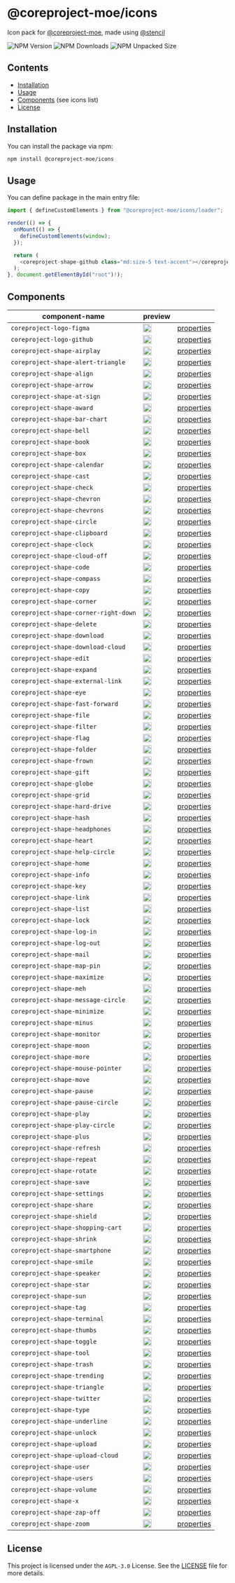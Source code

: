 # @coreproject-moe/icons

Icon pack for [@coreproject-moe](https://github.com/coreproject-moe), made using [@stencil](https://github.com/ionic-team/stencil)

![NPM Version](https://img.shields.io/npm/v/%40coreproject-moe%2Ficons?style=for-the-badge)
![NPM Downloads](https://img.shields.io/npm/dm/%40coreproject-moe%2Ficons?style=for-the-badge)
![NPM Unpacked Size](https://img.shields.io/npm/unpacked-size/%40coreproject-moe%2Ficons?style=for-the-badge)

## Contents

-   [Installation](#installation)
-   [Usage](#usage)
-   [Components](#components) (see icons list)
-   [License](#license)

## Installation

You can install the package via npm:

```bash
npm install @coreproject-moe/icons
```

## Usage

You can define package in the main entry file:

```ts
import { defineCustomElements } from "@coreproject-moe/icons/loader";

render(() => {
  onMount(() => {
    defineCustomElements(window);
  });

  return (
    <coreproject-shape-github class="md:size-5 text-accent"></coreproject-shape-github>
  );
}, document.getElementById("root")!);
```

## Components

<table><thead>
  <tr>
    <th>component-name</th>
    <th>preview</th>
    <th></th>
  </tr></thead>
<tbody>
  
  <tr>
    <td><code>coreproject-logo-figma</code></td>
    <td><img width="20" src="https://github.com/coreproject-moe/icons/blob/main/data/svg/figma.svg" /></td>
    <td><a href='https://github.com/coreproject-moe/icons/blob/main/src/components/coreproject-logo-figma/readme.md'>properties</a></td>
  </tr>
  
  <tr>
    <td><code>coreproject-logo-github</code></td>
    <td><img width="20" src="https://github.com/coreproject-moe/icons/blob/main/data/svg/github.svg" /></td>
    <td><a href='https://github.com/coreproject-moe/icons/blob/main/src/components/coreproject-logo-github/readme.md'>properties</a></td>
  </tr>
  
  <tr>
    <td><code>coreproject-shape-airplay</code></td>
    <td><img width="20" src="https://github.com/coreproject-moe/icons/blob/main/data/svg/airplay.svg" /></td>
    <td><a href='https://github.com/coreproject-moe/icons/blob/main/src/components/coreproject-shape-airplay/readme.md'>properties</a></td>
  </tr>
  
  <tr>
    <td><code>coreproject-shape-alert-triangle</code></td>
    <td><img width="20" src="https://github.com/coreproject-moe/icons/blob/main/data/svg/alert-triangle.svg" /></td>
    <td><a href='https://github.com/coreproject-moe/icons/blob/main/src/components/coreproject-shape-alert-triangle/readme.md'>properties</a></td>
  </tr>
  
  <tr>
    <td><code>coreproject-shape-align</code></td>
    <td><img width="20" src="https://github.com/coreproject-moe/icons/blob/main/data/svg/align-center.svg" /></td>
    <td><a href='https://github.com/coreproject-moe/icons/blob/main/src/components/coreproject-shape-align/readme.md'>properties</a></td>
  </tr>
  
  <tr>
    <td><code>coreproject-shape-arrow</code></td>
    <td><img width="20" src="https://github.com/coreproject-moe/icons/blob/main/data/svg/arrow-down-left.svg" /></td>
    <td><a href='https://github.com/coreproject-moe/icons/blob/main/src/components/coreproject-shape-arrow/readme.md'>properties</a></td>
  </tr>
  
  <tr>
    <td><code>coreproject-shape-at-sign</code></td>
    <td><img width="20" src="https://github.com/coreproject-moe/icons/blob/main/data/svg/at-sign.svg" /></td>
    <td><a href='https://github.com/coreproject-moe/icons/blob/main/src/components/coreproject-shape-at-sign/readme.md'>properties</a></td>
  </tr>
  
  <tr>
    <td><code>coreproject-shape-award</code></td>
    <td><img width="20" src="https://github.com/coreproject-moe/icons/blob/main/data/svg/award.svg" /></td>
    <td><a href='https://github.com/coreproject-moe/icons/blob/main/src/components/coreproject-shape-award/readme.md'>properties</a></td>
  </tr>
  
  <tr>
    <td><code>coreproject-shape-bar-chart</code></td>
    <td><img width="20" src="https://github.com/coreproject-moe/icons/blob/main/data/svg/bar-chart.svg" /></td>
    <td><a href='https://github.com/coreproject-moe/icons/blob/main/src/components/coreproject-shape-bar-chart/readme.md'>properties</a></td>
  </tr>
  
  <tr>
    <td><code>coreproject-shape-bell</code></td>
    <td><img width="20" src="https://github.com/coreproject-moe/icons/blob/main/data/svg/bell-off.svg" /></td>
    <td><a href='https://github.com/coreproject-moe/icons/blob/main/src/components/coreproject-shape-bell/readme.md'>properties</a></td>
  </tr>
  
  <tr>
    <td><code>coreproject-shape-book</code></td>
    <td><img width="20" src="https://github.com/coreproject-moe/icons/blob/main/data/svg/book-open.svg" /></td>
    <td><a href='https://github.com/coreproject-moe/icons/blob/main/src/components/coreproject-shape-book/readme.md'>properties</a></td>
  </tr>
  
  <tr>
    <td><code>coreproject-shape-box</code></td>
    <td><img width="20" src="https://github.com/coreproject-moe/icons/blob/main/data/svg/box.svg" /></td>
    <td><a href='https://github.com/coreproject-moe/icons/blob/main/src/components/coreproject-shape-box/readme.md'>properties</a></td>
  </tr>
  
  <tr>
    <td><code>coreproject-shape-calendar</code></td>
    <td><img width="20" src="https://github.com/coreproject-moe/icons/blob/main/data/svg/calendar.svg" /></td>
    <td><a href='https://github.com/coreproject-moe/icons/blob/main/src/components/coreproject-shape-calendar/readme.md'>properties</a></td>
  </tr>
  
  <tr>
    <td><code>coreproject-shape-cast</code></td>
    <td><img width="20" src="https://github.com/coreproject-moe/icons/blob/main/data/svg/cast.svg" /></td>
    <td><a href='https://github.com/coreproject-moe/icons/blob/main/src/components/coreproject-shape-cast/readme.md'>properties</a></td>
  </tr>
  
  <tr>
    <td><code>coreproject-shape-check</code></td>
    <td><img width="20" src="https://github.com/coreproject-moe/icons/blob/main/data/svg/check.svg" /></td>
    <td><a href='https://github.com/coreproject-moe/icons/blob/main/src/components/coreproject-shape-check/readme.md'>properties</a></td>
  </tr>
  
  <tr>
    <td><code>coreproject-shape-chevron</code></td>
    <td><img width="20" src="https://github.com/coreproject-moe/icons/blob/main/data/svg/chevron-down.svg" /></td>
    <td><a href='https://github.com/coreproject-moe/icons/blob/main/src/components/coreproject-shape-chevron/readme.md'>properties</a></td>
  </tr>
  
  <tr>
    <td><code>coreproject-shape-chevrons</code></td>
    <td><img width="20" src="https://github.com/coreproject-moe/icons/blob/main/data/svg/chevrons-down.svg" /></td>
    <td><a href='https://github.com/coreproject-moe/icons/blob/main/src/components/coreproject-shape-chevrons/readme.md'>properties</a></td>
  </tr>
  
  <tr>
    <td><code>coreproject-shape-circle</code></td>
    <td><img width="20" src="https://github.com/coreproject-moe/icons/blob/main/data/svg/circle.svg" /></td>
    <td><a href='https://github.com/coreproject-moe/icons/blob/main/src/components/coreproject-shape-circle/readme.md'>properties</a></td>
  </tr>
  
  <tr>
    <td><code>coreproject-shape-clipboard</code></td>
    <td><img width="20" src="https://github.com/coreproject-moe/icons/blob/main/data/svg/clipboard.svg" /></td>
    <td><a href='https://github.com/coreproject-moe/icons/blob/main/src/components/coreproject-shape-clipboard/readme.md'>properties</a></td>
  </tr>
  
  <tr>
    <td><code>coreproject-shape-clock</code></td>
    <td><img width="20" src="https://github.com/coreproject-moe/icons/blob/main/data/svg/clock.svg" /></td>
    <td><a href='https://github.com/coreproject-moe/icons/blob/main/src/components/coreproject-shape-clock/readme.md'>properties</a></td>
  </tr>
  
  <tr>
    <td><code>coreproject-shape-cloud-off</code></td>
    <td><img width="20" src="https://github.com/coreproject-moe/icons/blob/main/data/svg/cloud-off.svg" /></td>
    <td><a href='https://github.com/coreproject-moe/icons/blob/main/src/components/coreproject-shape-cloud-off/readme.md'>properties</a></td>
  </tr>
  
  <tr>
    <td><code>coreproject-shape-code</code></td>
    <td><img width="20" src="https://github.com/coreproject-moe/icons/blob/main/data/svg/code.svg" /></td>
    <td><a href='https://github.com/coreproject-moe/icons/blob/main/src/components/coreproject-shape-code/readme.md'>properties</a></td>
  </tr>
  
  <tr>
    <td><code>coreproject-shape-compass</code></td>
    <td><img width="20" src="https://github.com/coreproject-moe/icons/blob/main/data/svg/compass.svg" /></td>
    <td><a href='https://github.com/coreproject-moe/icons/blob/main/src/components/coreproject-shape-compass/readme.md'>properties</a></td>
  </tr>
  
  <tr>
    <td><code>coreproject-shape-copy</code></td>
    <td><img width="20" src="https://github.com/coreproject-moe/icons/blob/main/data/svg/copy.svg" /></td>
    <td><a href='https://github.com/coreproject-moe/icons/blob/main/src/components/coreproject-shape-copy/readme.md'>properties</a></td>
  </tr>
  
  <tr>
    <td><code>coreproject-shape-corner</code></td>
    <td><img width="20" src="https://github.com/coreproject-moe/icons/blob/main/data/svg/corner-down-left.svg" /></td>
    <td><a href='https://github.com/coreproject-moe/icons/blob/main/src/components/coreproject-shape-corner/readme.md'>properties</a></td>
  </tr>
  
  <tr>
    <td><code>coreproject-shape-corner-right-down</code></td>
    <td><img width="20" src="https://github.com/coreproject-moe/icons/blob/main/data/svg/corner-right-down.svg" /></td>
    <td><a href='https://github.com/coreproject-moe/icons/blob/main/src/components/coreproject-shape-corner-right-down/readme.md'>properties</a></td>
  </tr>
  
  <tr>
    <td><code>coreproject-shape-delete</code></td>
    <td><img width="20" src="https://github.com/coreproject-moe/icons/blob/main/data/svg/delete.svg" /></td>
    <td><a href='https://github.com/coreproject-moe/icons/blob/main/src/components/coreproject-shape-delete/readme.md'>properties</a></td>
  </tr>
  
  <tr>
    <td><code>coreproject-shape-download</code></td>
    <td><img width="20" src="https://github.com/coreproject-moe/icons/blob/main/data/svg/download-cloud.svg" /></td>
    <td><a href='https://github.com/coreproject-moe/icons/blob/main/src/components/coreproject-shape-download/readme.md'>properties</a></td>
  </tr>
  
  <tr>
    <td><code>coreproject-shape-download-cloud</code></td>
    <td><img width="20" src="https://github.com/coreproject-moe/icons/blob/main/data/svg/download-cloud.svg" /></td>
    <td><a href='https://github.com/coreproject-moe/icons/blob/main/src/components/coreproject-shape-download-cloud/readme.md'>properties</a></td>
  </tr>
  
  <tr>
    <td><code>coreproject-shape-edit</code></td>
    <td><img width="20" src="https://github.com/coreproject-moe/icons/blob/main/data/svg/edit-box.svg" /></td>
    <td><a href='https://github.com/coreproject-moe/icons/blob/main/src/components/coreproject-shape-edit/readme.md'>properties</a></td>
  </tr>
  
  <tr>
    <td><code>coreproject-shape-expand</code></td>
    <td><img width="20" src="https://github.com/coreproject-moe/icons/blob/main/data/svg/expand.svg" /></td>
    <td><a href='https://github.com/coreproject-moe/icons/blob/main/src/components/coreproject-shape-expand/readme.md'>properties</a></td>
  </tr>
  
  <tr>
    <td><code>coreproject-shape-external-link</code></td>
    <td><img width="20" src="https://github.com/coreproject-moe/icons/blob/main/data/svg/external-link.svg" /></td>
    <td><a href='https://github.com/coreproject-moe/icons/blob/main/src/components/coreproject-shape-external-link/readme.md'>properties</a></td>
  </tr>
  
  <tr>
    <td><code>coreproject-shape-eye</code></td>
    <td><img width="20" src="https://github.com/coreproject-moe/icons/blob/main/data/svg/eye-close.svg" /></td>
    <td><a href='https://github.com/coreproject-moe/icons/blob/main/src/components/coreproject-shape-eye/readme.md'>properties</a></td>
  </tr>
  
  <tr>
    <td><code>coreproject-shape-fast-forward</code></td>
    <td><img width="20" src="https://github.com/coreproject-moe/icons/blob/main/data/svg/fast-forward.svg" /></td>
    <td><a href='https://github.com/coreproject-moe/icons/blob/main/src/components/coreproject-shape-fast-forward/readme.md'>properties</a></td>
  </tr>
  
  <tr>
    <td><code>coreproject-shape-file</code></td>
    <td><img width="20" src="https://github.com/coreproject-moe/icons/blob/main/data/svg/file-minus.svg" /></td>
    <td><a href='https://github.com/coreproject-moe/icons/blob/main/src/components/coreproject-shape-file/readme.md'>properties</a></td>
  </tr>
  
  <tr>
    <td><code>coreproject-shape-filter</code></td>
    <td><img width="20" src="https://github.com/coreproject-moe/icons/blob/main/data/svg/filter.svg" /></td>
    <td><a href='https://github.com/coreproject-moe/icons/blob/main/src/components/coreproject-shape-filter/readme.md'>properties</a></td>
  </tr>
  
  <tr>
    <td><code>coreproject-shape-flag</code></td>
    <td><img width="20" src="https://github.com/coreproject-moe/icons/blob/main/data/svg/flag.svg" /></td>
    <td><a href='https://github.com/coreproject-moe/icons/blob/main/src/components/coreproject-shape-flag/readme.md'>properties</a></td>
  </tr>
  
  <tr>
    <td><code>coreproject-shape-folder</code></td>
    <td><img width="20" src="https://github.com/coreproject-moe/icons/blob/main/data/svg/folder-minus.svg" /></td>
    <td><a href='https://github.com/coreproject-moe/icons/blob/main/src/components/coreproject-shape-folder/readme.md'>properties</a></td>
  </tr>
  
  <tr>
    <td><code>coreproject-shape-frown</code></td>
    <td><img width="20" src="https://github.com/coreproject-moe/icons/blob/main/data/svg/frown.svg" /></td>
    <td><a href='https://github.com/coreproject-moe/icons/blob/main/src/components/coreproject-shape-frown/readme.md'>properties</a></td>
  </tr>
  
  <tr>
    <td><code>coreproject-shape-gift</code></td>
    <td><img width="20" src="https://github.com/coreproject-moe/icons/blob/main/data/svg/gift.svg" /></td>
    <td><a href='https://github.com/coreproject-moe/icons/blob/main/src/components/coreproject-shape-gift/readme.md'>properties</a></td>
  </tr>
  
  <tr>
    <td><code>coreproject-shape-globe</code></td>
    <td><img width="20" src="https://github.com/coreproject-moe/icons/blob/main/data/svg/globe.svg" /></td>
    <td><a href='https://github.com/coreproject-moe/icons/blob/main/src/components/coreproject-shape-globe/readme.md'>properties</a></td>
  </tr>
  
  <tr>
    <td><code>coreproject-shape-grid</code></td>
    <td><img width="20" src="https://github.com/coreproject-moe/icons/blob/main/data/svg/grid.svg" /></td>
    <td><a href='https://github.com/coreproject-moe/icons/blob/main/src/components/coreproject-shape-grid/readme.md'>properties</a></td>
  </tr>
  
  <tr>
    <td><code>coreproject-shape-hard-drive</code></td>
    <td><img width="20" src="https://github.com/coreproject-moe/icons/blob/main/data/svg/hard-drive.svg" /></td>
    <td><a href='https://github.com/coreproject-moe/icons/blob/main/src/components/coreproject-shape-hard-drive/readme.md'>properties</a></td>
  </tr>
  
  <tr>
    <td><code>coreproject-shape-hash</code></td>
    <td><img width="20" src="https://github.com/coreproject-moe/icons/blob/main/data/svg/hash.svg" /></td>
    <td><a href='https://github.com/coreproject-moe/icons/blob/main/src/components/coreproject-shape-hash/readme.md'>properties</a></td>
  </tr>
  
  <tr>
    <td><code>coreproject-shape-headphones</code></td>
    <td><img width="20" src="https://github.com/coreproject-moe/icons/blob/main/data/svg/headphones.svg" /></td>
    <td><a href='https://github.com/coreproject-moe/icons/blob/main/src/components/coreproject-shape-headphones/readme.md'>properties</a></td>
  </tr>
  
  <tr>
    <td><code>coreproject-shape-heart</code></td>
    <td><img width="20" src="https://github.com/coreproject-moe/icons/blob/main/data/svg/heart.svg" /></td>
    <td><a href='https://github.com/coreproject-moe/icons/blob/main/src/components/coreproject-shape-heart/readme.md'>properties</a></td>
  </tr>
  
  <tr>
    <td><code>coreproject-shape-help-circle</code></td>
    <td><img width="20" src="https://github.com/coreproject-moe/icons/blob/main/data/svg/help-circle.svg" /></td>
    <td><a href='https://github.com/coreproject-moe/icons/blob/main/src/components/coreproject-shape-help-circle/readme.md'>properties</a></td>
  </tr>
  
  <tr>
    <td><code>coreproject-shape-home</code></td>
    <td><img width="20" src="https://github.com/coreproject-moe/icons/blob/main/data/svg/home.svg" /></td>
    <td><a href='https://github.com/coreproject-moe/icons/blob/main/src/components/coreproject-shape-home/readme.md'>properties</a></td>
  </tr>
  
  <tr>
    <td><code>coreproject-shape-info</code></td>
    <td><img width="20" src="https://github.com/coreproject-moe/icons/blob/main/data/svg/info.svg" /></td>
    <td><a href='https://github.com/coreproject-moe/icons/blob/main/src/components/coreproject-shape-info/readme.md'>properties</a></td>
  </tr>
  
  <tr>
    <td><code>coreproject-shape-key</code></td>
    <td><img width="20" src="https://github.com/coreproject-moe/icons/blob/main/data/svg/key.svg" /></td>
    <td><a href='https://github.com/coreproject-moe/icons/blob/main/src/components/coreproject-shape-key/readme.md'>properties</a></td>
  </tr>
  
  <tr>
    <td><code>coreproject-shape-link</code></td>
    <td><img width="20" src="https://github.com/coreproject-moe/icons/blob/main/data/svg/link-horizontal.svg" /></td>
    <td><a href='https://github.com/coreproject-moe/icons/blob/main/src/components/coreproject-shape-link/readme.md'>properties</a></td>
  </tr>
  
  <tr>
    <td><code>coreproject-shape-list</code></td>
    <td><img width="20" src="https://github.com/coreproject-moe/icons/blob/main/data/svg/list.svg" /></td>
    <td><a href='https://github.com/coreproject-moe/icons/blob/main/src/components/coreproject-shape-list/readme.md'>properties</a></td>
  </tr>
  
  <tr>
    <td><code>coreproject-shape-lock</code></td>
    <td><img width="20" src="https://github.com/coreproject-moe/icons/blob/main/data/svg/lock.svg" /></td>
    <td><a href='https://github.com/coreproject-moe/icons/blob/main/src/components/coreproject-shape-lock/readme.md'>properties</a></td>
  </tr>
  
  <tr>
    <td><code>coreproject-shape-log-in</code></td>
    <td><img width="20" src="https://github.com/coreproject-moe/icons/blob/main/data/svg/log-in.svg" /></td>
    <td><a href='https://github.com/coreproject-moe/icons/blob/main/src/components/coreproject-shape-log-in/readme.md'>properties</a></td>
  </tr>
  
  <tr>
    <td><code>coreproject-shape-log-out</code></td>
    <td><img width="20" src="https://github.com/coreproject-moe/icons/blob/main/data/svg/log-out.svg" /></td>
    <td><a href='https://github.com/coreproject-moe/icons/blob/main/src/components/coreproject-shape-log-out/readme.md'>properties</a></td>
  </tr>
  
  <tr>
    <td><code>coreproject-shape-mail</code></td>
    <td><img width="20" src="https://github.com/coreproject-moe/icons/blob/main/data/svg/mail.svg" /></td>
    <td><a href='https://github.com/coreproject-moe/icons/blob/main/src/components/coreproject-shape-mail/readme.md'>properties</a></td>
  </tr>
  
  <tr>
    <td><code>coreproject-shape-map-pin</code></td>
    <td><img width="20" src="https://github.com/coreproject-moe/icons/blob/main/data/svg/map-pin.svg" /></td>
    <td><a href='https://github.com/coreproject-moe/icons/blob/main/src/components/coreproject-shape-map-pin/readme.md'>properties</a></td>
  </tr>
  
  <tr>
    <td><code>coreproject-shape-maximize</code></td>
    <td><img width="20" src="https://github.com/coreproject-moe/icons/blob/main/data/svg/maximize.svg" /></td>
    <td><a href='https://github.com/coreproject-moe/icons/blob/main/src/components/coreproject-shape-maximize/readme.md'>properties</a></td>
  </tr>
  
  <tr>
    <td><code>coreproject-shape-meh</code></td>
    <td><img width="20" src="https://github.com/coreproject-moe/icons/blob/main/data/svg/meh.svg" /></td>
    <td><a href='https://github.com/coreproject-moe/icons/blob/main/src/components/coreproject-shape-meh/readme.md'>properties</a></td>
  </tr>
  
  <tr>
    <td><code>coreproject-shape-message-circle</code></td>
    <td><img width="20" src="https://github.com/coreproject-moe/icons/blob/main/data/svg/message-circle.svg" /></td>
    <td><a href='https://github.com/coreproject-moe/icons/blob/main/src/components/coreproject-shape-message-circle/readme.md'>properties</a></td>
  </tr>
  
  <tr>
    <td><code>coreproject-shape-minimize</code></td>
    <td><img width="20" src="https://github.com/coreproject-moe/icons/blob/main/data/svg/minimize.svg" /></td>
    <td><a href='https://github.com/coreproject-moe/icons/blob/main/src/components/coreproject-shape-minimize/readme.md'>properties</a></td>
  </tr>
  
  <tr>
    <td><code>coreproject-shape-minus</code></td>
    <td><img width="20" src="https://github.com/coreproject-moe/icons/blob/main/data/svg/minus.svg" /></td>
    <td><a href='https://github.com/coreproject-moe/icons/blob/main/src/components/coreproject-shape-minus/readme.md'>properties</a></td>
  </tr>
  
  <tr>
    <td><code>coreproject-shape-monitor</code></td>
    <td><img width="20" src="https://github.com/coreproject-moe/icons/blob/main/data/svg/monitor.svg" /></td>
    <td><a href='https://github.com/coreproject-moe/icons/blob/main/src/components/coreproject-shape-monitor/readme.md'>properties</a></td>
  </tr>
  
  <tr>
    <td><code>coreproject-shape-moon</code></td>
    <td><img width="20" src="https://github.com/coreproject-moe/icons/blob/main/data/svg/moon.svg" /></td>
    <td><a href='https://github.com/coreproject-moe/icons/blob/main/src/components/coreproject-shape-moon/readme.md'>properties</a></td>
  </tr>
  
  <tr>
    <td><code>coreproject-shape-more</code></td>
    <td><img width="20" src="https://github.com/coreproject-moe/icons/blob/main/data/svg/more-horizontal.svg" /></td>
    <td><a href='https://github.com/coreproject-moe/icons/blob/main/src/components/coreproject-shape-more/readme.md'>properties</a></td>
  </tr>
  
  <tr>
    <td><code>coreproject-shape-mouse-pointer</code></td>
    <td><img width="20" src="https://github.com/coreproject-moe/icons/blob/main/data/svg/mouse-pointer.svg" /></td>
    <td><a href='https://github.com/coreproject-moe/icons/blob/main/src/components/coreproject-shape-mouse-pointer/readme.md'>properties</a></td>
  </tr>
  
  <tr>
    <td><code>coreproject-shape-move</code></td>
    <td><img width="20" src="https://github.com/coreproject-moe/icons/blob/main/data/svg/move.svg" /></td>
    <td><a href='https://github.com/coreproject-moe/icons/blob/main/src/components/coreproject-shape-move/readme.md'>properties</a></td>
  </tr>
  
  <tr>
    <td><code>coreproject-shape-pause</code></td>
    <td><img width="20" src="https://github.com/coreproject-moe/icons/blob/main/data/svg/pause-circle.svg" /></td>
    <td><a href='https://github.com/coreproject-moe/icons/blob/main/src/components/coreproject-shape-pause/readme.md'>properties</a></td>
  </tr>
  
  <tr>
    <td><code>coreproject-shape-pause-circle</code></td>
    <td><img width="20" src="https://github.com/coreproject-moe/icons/blob/main/data/svg/pause-circle.svg" /></td>
    <td><a href='https://github.com/coreproject-moe/icons/blob/main/src/components/coreproject-shape-pause-circle/readme.md'>properties</a></td>
  </tr>
  
  <tr>
    <td><code>coreproject-shape-play</code></td>
    <td><img width="20" src="https://github.com/coreproject-moe/icons/blob/main/data/svg/play-circle.svg" /></td>
    <td><a href='https://github.com/coreproject-moe/icons/blob/main/src/components/coreproject-shape-play/readme.md'>properties</a></td>
  </tr>
  
  <tr>
    <td><code>coreproject-shape-play-circle</code></td>
    <td><img width="20" src="https://github.com/coreproject-moe/icons/blob/main/data/svg/play-circle.svg" /></td>
    <td><a href='https://github.com/coreproject-moe/icons/blob/main/src/components/coreproject-shape-play-circle/readme.md'>properties</a></td>
  </tr>
  
  <tr>
    <td><code>coreproject-shape-plus</code></td>
    <td><img width="20" src="https://github.com/coreproject-moe/icons/blob/main/data/svg/plus-circle.svg" /></td>
    <td><a href='https://github.com/coreproject-moe/icons/blob/main/src/components/coreproject-shape-plus/readme.md'>properties</a></td>
  </tr>
  
  <tr>
    <td><code>coreproject-shape-refresh</code></td>
    <td><img width="20" src="https://github.com/coreproject-moe/icons/blob/main/data/svg/refresh-ccw.svg" /></td>
    <td><a href='https://github.com/coreproject-moe/icons/blob/main/src/components/coreproject-shape-refresh/readme.md'>properties</a></td>
  </tr>
  
  <tr>
    <td><code>coreproject-shape-repeat</code></td>
    <td><img width="20" src="https://github.com/coreproject-moe/icons/blob/main/data/svg/repeat.svg" /></td>
    <td><a href='https://github.com/coreproject-moe/icons/blob/main/src/components/coreproject-shape-repeat/readme.md'>properties</a></td>
  </tr>
  
  <tr>
    <td><code>coreproject-shape-rotate</code></td>
    <td><img width="20" src="https://github.com/coreproject-moe/icons/blob/main/data/svg/rotate-ccw.svg" /></td>
    <td><a href='https://github.com/coreproject-moe/icons/blob/main/src/components/coreproject-shape-rotate/readme.md'>properties</a></td>
  </tr>
  
  <tr>
    <td><code>coreproject-shape-save</code></td>
    <td><img width="20" src="https://github.com/coreproject-moe/icons/blob/main/data/svg/save.svg" /></td>
    <td><a href='https://github.com/coreproject-moe/icons/blob/main/src/components/coreproject-shape-save/readme.md'>properties</a></td>
  </tr>
  
  <tr>
    <td><code>coreproject-shape-settings</code></td>
    <td><img width="20" src="https://github.com/coreproject-moe/icons/blob/main/data/svg/settings.svg" /></td>
    <td><a href='https://github.com/coreproject-moe/icons/blob/main/src/components/coreproject-shape-settings/readme.md'>properties</a></td>
  </tr>
  
  <tr>
    <td><code>coreproject-shape-share</code></td>
    <td><img width="20" src="https://github.com/coreproject-moe/icons/blob/main/data/svg/share.svg" /></td>
    <td><a href='https://github.com/coreproject-moe/icons/blob/main/src/components/coreproject-shape-share/readme.md'>properties</a></td>
  </tr>
  
  <tr>
    <td><code>coreproject-shape-shield</code></td>
    <td><img width="20" src="https://github.com/coreproject-moe/icons/blob/main/data/svg/shield-off.svg" /></td>
    <td><a href='https://github.com/coreproject-moe/icons/blob/main/src/components/coreproject-shape-shield/readme.md'>properties</a></td>
  </tr>
  
  <tr>
    <td><code>coreproject-shape-shopping-cart</code></td>
    <td><img width="20" src="https://github.com/coreproject-moe/icons/blob/main/data/svg/shopping-cart.svg" /></td>
    <td><a href='https://github.com/coreproject-moe/icons/blob/main/src/components/coreproject-shape-shopping-cart/readme.md'>properties</a></td>
  </tr>
  
  <tr>
    <td><code>coreproject-shape-shrink</code></td>
    <td><img width="20" src="https://github.com/coreproject-moe/icons/blob/main/data/svg/shrink.svg" /></td>
    <td><a href='https://github.com/coreproject-moe/icons/blob/main/src/components/coreproject-shape-shrink/readme.md'>properties</a></td>
  </tr>
  
  <tr>
    <td><code>coreproject-shape-smartphone</code></td>
    <td><img width="20" src="https://github.com/coreproject-moe/icons/blob/main/data/svg/smartphone.svg" /></td>
    <td><a href='https://github.com/coreproject-moe/icons/blob/main/src/components/coreproject-shape-smartphone/readme.md'>properties</a></td>
  </tr>
  
  <tr>
    <td><code>coreproject-shape-smile</code></td>
    <td><img width="20" src="https://github.com/coreproject-moe/icons/blob/main/data/svg/smile.svg" /></td>
    <td><a href='https://github.com/coreproject-moe/icons/blob/main/src/components/coreproject-shape-smile/readme.md'>properties</a></td>
  </tr>
  
  <tr>
    <td><code>coreproject-shape-speaker</code></td>
    <td><img width="20" src="https://github.com/coreproject-moe/icons/blob/main/data/svg/speaker.svg" /></td>
    <td><a href='https://github.com/coreproject-moe/icons/blob/main/src/components/coreproject-shape-speaker/readme.md'>properties</a></td>
  </tr>
  
  <tr>
    <td><code>coreproject-shape-star</code></td>
    <td><img width="20" src="https://github.com/coreproject-moe/icons/blob/main/data/svg/star.svg" /></td>
    <td><a href='https://github.com/coreproject-moe/icons/blob/main/src/components/coreproject-shape-star/readme.md'>properties</a></td>
  </tr>
  
  <tr>
    <td><code>coreproject-shape-sun</code></td>
    <td><img width="20" src="https://github.com/coreproject-moe/icons/blob/main/data/svg/sun.svg" /></td>
    <td><a href='https://github.com/coreproject-moe/icons/blob/main/src/components/coreproject-shape-sun/readme.md'>properties</a></td>
  </tr>
  
  <tr>
    <td><code>coreproject-shape-tag</code></td>
    <td><img width="20" src="https://github.com/coreproject-moe/icons/blob/main/data/svg/tag.svg" /></td>
    <td><a href='https://github.com/coreproject-moe/icons/blob/main/src/components/coreproject-shape-tag/readme.md'>properties</a></td>
  </tr>
  
  <tr>
    <td><code>coreproject-shape-terminal</code></td>
    <td><img width="20" src="https://github.com/coreproject-moe/icons/blob/main/data/svg/terminal.svg" /></td>
    <td><a href='https://github.com/coreproject-moe/icons/blob/main/src/components/coreproject-shape-terminal/readme.md'>properties</a></td>
  </tr>
  
  <tr>
    <td><code>coreproject-shape-thumbs</code></td>
    <td><img width="20" src="https://github.com/coreproject-moe/icons/blob/main/data/svg/thumbs-down.svg" /></td>
    <td><a href='https://github.com/coreproject-moe/icons/blob/main/src/components/coreproject-shape-thumbs/readme.md'>properties</a></td>
  </tr>
  
  <tr>
    <td><code>coreproject-shape-toggle</code></td>
    <td><img width="20" src="https://github.com/coreproject-moe/icons/blob/main/data/svg/toggle-left.svg" /></td>
    <td><a href='https://github.com/coreproject-moe/icons/blob/main/src/components/coreproject-shape-toggle/readme.md'>properties</a></td>
  </tr>
  
  <tr>
    <td><code>coreproject-shape-tool</code></td>
    <td><img width="20" src="https://github.com/coreproject-moe/icons/blob/main/data/svg/tool.svg" /></td>
    <td><a href='https://github.com/coreproject-moe/icons/blob/main/src/components/coreproject-shape-tool/readme.md'>properties</a></td>
  </tr>
  
  <tr>
    <td><code>coreproject-shape-trash</code></td>
    <td><img width="20" src="https://github.com/coreproject-moe/icons/blob/main/data/svg/trash-with-lines.svg" /></td>
    <td><a href='https://github.com/coreproject-moe/icons/blob/main/src/components/coreproject-shape-trash/readme.md'>properties</a></td>
  </tr>
  
  <tr>
    <td><code>coreproject-shape-trending</code></td>
    <td><img width="20" src="https://github.com/coreproject-moe/icons/blob/main/data/svg/trending-down.svg" /></td>
    <td><a href='https://github.com/coreproject-moe/icons/blob/main/src/components/coreproject-shape-trending/readme.md'>properties</a></td>
  </tr>
  
  <tr>
    <td><code>coreproject-shape-triangle</code></td>
    <td><img width="20" src="https://github.com/coreproject-moe/icons/blob/main/data/svg/triangle.svg" /></td>
    <td><a href='https://github.com/coreproject-moe/icons/blob/main/src/components/coreproject-shape-triangle/readme.md'>properties</a></td>
  </tr>
  
  <tr>
    <td><code>coreproject-shape-twitter</code></td>
    <td><img width="20" src="https://github.com/coreproject-moe/icons/blob/main/data/svg/twitter.svg" /></td>
    <td><a href='https://github.com/coreproject-moe/icons/blob/main/src/components/coreproject-shape-twitter/readme.md'>properties</a></td>
  </tr>
  
  <tr>
    <td><code>coreproject-shape-type</code></td>
    <td><img width="20" src="https://github.com/coreproject-moe/icons/blob/main/data/svg/type.svg" /></td>
    <td><a href='https://github.com/coreproject-moe/icons/blob/main/src/components/coreproject-shape-type/readme.md'>properties</a></td>
  </tr>
  
  <tr>
    <td><code>coreproject-shape-underline</code></td>
    <td><img width="20" src="https://github.com/coreproject-moe/icons/blob/main/data/svg/underline.svg" /></td>
    <td><a href='https://github.com/coreproject-moe/icons/blob/main/src/components/coreproject-shape-underline/readme.md'>properties</a></td>
  </tr>
  
  <tr>
    <td><code>coreproject-shape-unlock</code></td>
    <td><img width="20" src="https://github.com/coreproject-moe/icons/blob/main/data/svg/unlock.svg" /></td>
    <td><a href='https://github.com/coreproject-moe/icons/blob/main/src/components/coreproject-shape-unlock/readme.md'>properties</a></td>
  </tr>
  
  <tr>
    <td><code>coreproject-shape-upload</code></td>
    <td><img width="20" src="https://github.com/coreproject-moe/icons/blob/main/data/svg/upload-cloud.svg" /></td>
    <td><a href='https://github.com/coreproject-moe/icons/blob/main/src/components/coreproject-shape-upload/readme.md'>properties</a></td>
  </tr>
  
  <tr>
    <td><code>coreproject-shape-upload-cloud</code></td>
    <td><img width="20" src="https://github.com/coreproject-moe/icons/blob/main/data/svg/upload-cloud.svg" /></td>
    <td><a href='https://github.com/coreproject-moe/icons/blob/main/src/components/coreproject-shape-upload-cloud/readme.md'>properties</a></td>
  </tr>
  
  <tr>
    <td><code>coreproject-shape-user</code></td>
    <td><img width="20" src="https://github.com/coreproject-moe/icons/blob/main/data/svg/user-check.svg" /></td>
    <td><a href='https://github.com/coreproject-moe/icons/blob/main/src/components/coreproject-shape-user/readme.md'>properties</a></td>
  </tr>
  
  <tr>
    <td><code>coreproject-shape-users</code></td>
    <td><img width="20" src="https://github.com/coreproject-moe/icons/blob/main/data/svg/users.svg" /></td>
    <td><a href='https://github.com/coreproject-moe/icons/blob/main/src/components/coreproject-shape-users/readme.md'>properties</a></td>
  </tr>
  
  <tr>
    <td><code>coreproject-shape-volume</code></td>
    <td><img width="20" src="https://github.com/coreproject-moe/icons/blob/main/data/svg/volume-full.svg" /></td>
    <td><a href='https://github.com/coreproject-moe/icons/blob/main/src/components/coreproject-shape-volume/readme.md'>properties</a></td>
  </tr>
  
  <tr>
    <td><code>coreproject-shape-x</code></td>
    <td><img width="20" src="https://github.com/coreproject-moe/icons/blob/main/data/svg/x-circle.svg" /></td>
    <td><a href='https://github.com/coreproject-moe/icons/blob/main/src/components/coreproject-shape-x/readme.md'>properties</a></td>
  </tr>
  
  <tr>
    <td><code>coreproject-shape-zap-off</code></td>
    <td><img width="20" src="https://github.com/coreproject-moe/icons/blob/main/data/svg/zap-off.svg" /></td>
    <td><a href='https://github.com/coreproject-moe/icons/blob/main/src/components/coreproject-shape-zap-off/readme.md'>properties</a></td>
  </tr>
  
  <tr>
    <td><code>coreproject-shape-zoom</code></td>
    <td><img width="20" src="https://github.com/coreproject-moe/icons/blob/main/data/svg/zoom-in.svg" /></td>
    <td><a href='https://github.com/coreproject-moe/icons/blob/main/src/components/coreproject-shape-zoom/readme.md'>properties</a></td>
  </tr>
  
</tbody>
</table>

## License

This project is licensed under the `AGPL-3.0` License. See the [LICENSE](https://github.com/coreproject-moe/icons?tab=AGPL-3.0-1-ov-file#readme) file for more details.
